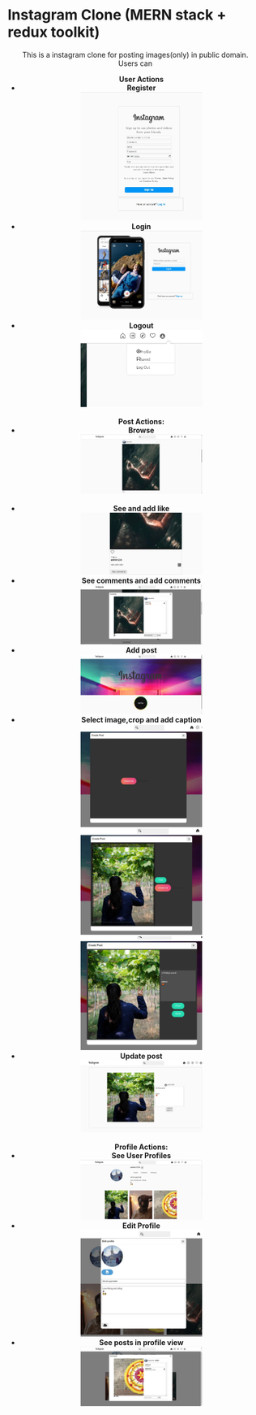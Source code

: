 # Instagram Clone (MERN stack + redux toolkit)
<center>
This is a instagram clone for posting images(only) in public domain.<br/>
Users can<br/>
<ul>
<b>User Actions<b/>
<li>Register<br/>
<img src="https://github.com/shivamgopchade/Instagram-Clone-MERN-/blob/master/insta_ss/signup.jpg" height="50%" width="50%"><br/>
<li>Login<br/>
<img src="https://github.com/shivamgopchade/Instagram-Clone-MERN-/blob/master/insta_ss/login.jpg" height="50%" width="50%"><br/>
<li>Logout<br/>
<img src="https://github.com/shivamgopchade/Instagram-Clone-MERN-/blob/master/insta_ss/drop%20down.jpg" height="50%" width="50%"><br/>
<br/><b>Post Actions:<b/>
<li>Browse<br/>
<img src="https://github.com/shivamgopchade/Instagram-Clone-MERN-/blob/master/insta_ss/posts.jpg" height="50%" width="50%"><br/>
<br>
<li>See and add like<br/>
<img src="https://github.com/shivamgopchade/Instagram-Clone-MERN-/blob/master/insta_ss/post_info.jpg" height="50%" width="50%"><br/>
<li>See comments and add comments<br/>
<img src="https://github.com/shivamgopchade/Instagram-Clone-MERN-/blob/master/insta_ss/comments.jpg" height="50%" width="50%"><br/>
<li>Add post<br/>
<img src="https://github.com/shivamgopchade/Instagram-Clone-MERN-/blob/master/insta_ss/add_post.jpg" height="50%" width="50%"><br/>
<li>Select image,crop and add caption<br/>
<img src="https://github.com/shivamgopchade/Instagram-Clone-MERN-/blob/master/insta_ss/create_post1.jpg" height="50%" width="50%"><br/>
<img src="https://github.com/shivamgopchade/Instagram-Clone-MERN-/blob/master/insta_ss/create_post2.jpg" height="50%" width="50%"><br/>
<img src="https://github.com/shivamgopchade/Instagram-Clone-MERN-/blob/master/insta_ss/create_post3.jpg" height="50%" width="50%"><br/>
<li>Update post<br/>
<img src="https://github.com/shivamgopchade/Instagram-Clone-MERN-/blob/master/insta_ss/update.jpg" height="50%" width="50%"><br/>
<br/><b>Profile Actions:<b/><br/>
<li>See User Profiles<br/>
<img src="https://github.com/shivamgopchade/Instagram-Clone-MERN-/blob/master/insta_ss/profile.jpg" height="50%" width="50%"><br/>
<li>Edit Profile<br/>
<img src="https://github.com/shivamgopchade/Instagram-Clone-MERN-/blob/master/insta_ss/edit profile.jpg" height="50%" width="50%"><br/>
<li>See posts in profile view<br/>
<img src="https://github.com/shivamgopchade/Instagram-Clone-MERN-/blob/master/insta_ss/detail_post.jpg" height="50%" width="50%"><br/>
</ul>
<center/>

